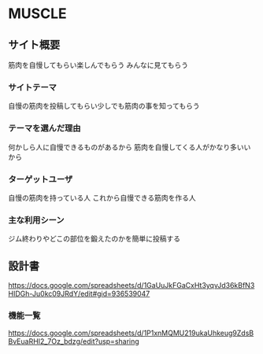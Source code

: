 # MUSCLE

## サイト概要
筋肉を自慢してもらい楽しんでもらう
みんなに見てもらう

### サイトテーマ
自慢の筋肉を投稿してもらい少しでも筋肉の事を知ってもらう

### テーマを選んだ理由
何かしら人に自慢できるものがあるから
筋肉を自慢してくる人がかなり多いいから

### ターゲットユーザ
自慢の筋肉を持っている人
これから自慢できる筋肉を作る人

### 主な利用シーン
ジム終わりやどこの部位を鍛えたのかを簡単に投稿する

## 設計書
https://docs.google.com/spreadsheets/d/1GaUuJkFGaCxHt3yqvJd36kBfN3HIDGh-Ju0kc09JRdY/edit#gid=936539047
### 機能一覧
https://docs.google.com/spreadsheets/d/1P1xnMQMU219ukaUhkeug9ZdsBBvEuaRHI2_7Oz_bdzg/edit?usp=sharing



